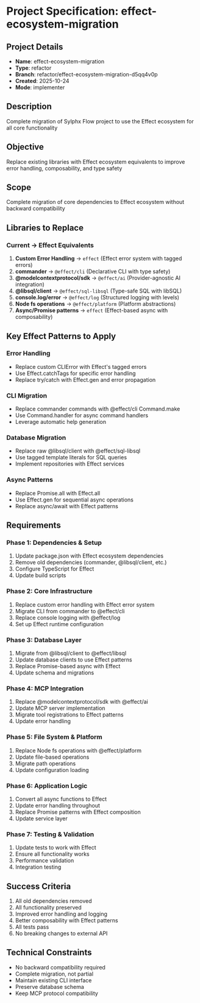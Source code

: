 # Project Specification: effect-ecosystem-migration

## Project Details
- **Name**: effect-ecosystem-migration
- **Type**: refactor
- **Branch**: refactor/effect-ecosystem-migration-d5qq4v0p
- **Created**: 2025-10-24
- **Mode**: implementer

## Description
Complete migration of Sylphx Flow project to use the Effect ecosystem for all core functionality

## Objective
Replace existing libraries with Effect ecosystem equivalents to improve error handling, composability, and type safety

## Scope
Complete migration of core dependencies to Effect ecosystem without backward compatibility

## Libraries to Replace

### Current → Effect Equivalents
1. **Custom Error Handling** → `effect` (Effect error system with tagged errors)
2. **commander** → `@effect/cli` (Declarative CLI with type safety)
3. **@modelcontextprotocol/sdk** → `@effect/ai` (Provider-agnostic AI integration)
4. **@libsql/client** → `@effect/sql-libsql` (Type-safe SQL with libSQL)
5. **console.log/error** → `@effect/log` (Structured logging with levels)
6. **Node fs operations** → `@effect/platform` (Platform abstractions)
7. **Async/Promise patterns** → `effect` (Effect-based async with composability)

## Key Effect Patterns to Apply

### Error Handling
- Replace custom CLIError with Effect's tagged errors
- Use Effect.catchTags for specific error handling
- Replace try/catch with Effect.gen and error propagation

### CLI Migration
- Replace commander commands with @effect/cli Command.make
- Use Command.handler for async command handlers
- Leverage automatic help generation

### Database Migration
- Replace raw @libsql/client with @effect/sql-libsql
- Use tagged template literals for SQL queries
- Implement repositories with Effect services

### Async Patterns
- Replace Promise.all with Effect.all
- Use Effect.gen for sequential async operations
- Replace async/await with Effect patterns

## Requirements

### Phase 1: Dependencies & Setup
1. Update package.json with Effect ecosystem dependencies
2. Remove old dependencies (commander, @libsql/client, etc.)
3. Configure TypeScript for Effect
4. Update build scripts

### Phase 2: Core Infrastructure
1. Replace custom error handling with Effect error system
2. Migrate CLI from commander to @effect/cli
3. Replace console logging with @effect/log
4. Set up Effect runtime configuration

### Phase 3: Database Layer
1. Migrate from @libsql/client to @effect/libsql
2. Update database clients to use Effect patterns
3. Replace Promise-based async with Effect
4. Update schema and migrations

### Phase 4: MCP Integration
1. Replace @modelcontextprotocol/sdk with @effect/ai
2. Update MCP server implementation
3. Migrate tool registrations to Effect patterns
4. Update error handling

### Phase 5: File System & Platform
1. Replace Node fs operations with @effect/platform
2. Update file-based operations
3. Migrate path operations
4. Update configuration loading

### Phase 6: Application Logic
1. Convert all async functions to Effect
2. Update error handling throughout
3. Replace Promise patterns with Effect composition
4. Update service layer

### Phase 7: Testing & Validation
1. Update tests to work with Effect
2. Ensure all functionality works
3. Performance validation
4. Integration testing

## Success Criteria
1. All old dependencies removed
2. All functionality preserved
3. Improved error handling and logging
4. Better composability with Effect patterns
5. All tests pass
6. No breaking changes to external API

## Technical Constraints
- No backward compatibility required
- Complete migration, not partial
- Maintain existing CLI interface
- Preserve database schema
- Keep MCP protocol compatibility

